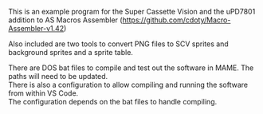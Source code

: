 This is an example program for the Super Cassette Vision and the uPD7801 addition to AS Macros Assembler (https://github.com/cdoty/Macro-Assembler-v1.42)  
  
Also included are two tools to convert PNG files to SCV sprites and background sprites and a sprite table.  
  
There are DOS bat files to compile and test out the software in MAME. The paths will need to be updated.  
There is also a configuration to allow compiling and running the software from within VS Code.  
The configuration depends on the bat files to handle compiling.  
